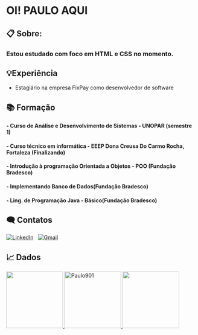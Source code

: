 # OI! PAULO AQUI

## 📋 Sobre:
### Estou estudado com foco em HTML e CSS no momento. 

## 💡Experiência
 * Estagiário na empresa FixPay como desenvolvedor de software

## 📚 Formação 
<p><h4> - Curso de Análise e Desenvolvimento de Sistemas - UNOPAR (semestre 1)
<p><h4> - Curso técnico em informática - EEEP Dona Creusa Do Carmo Rocha, Fortaleza (Finalizando)</h4> 
<p><h4> - Introdução à programação Orientada a Objetos - POO (Fundação Bradesco)</h4> 
<p><h4> - Implementando Banco de Dados(Fundação Bradesco)</h4> 
<p><h4> - Ling. de Programação Java - Básico(Fundação Bradesco)</h4></p>    
    
## 🗨 Contatos
<a href="https://www.linkedin.com/in/paulo-rodrigo-829247241/"><img alt="LinkedIn" src="https://img.shields.io/badge/Linkedin%20-%230077B5.svg?&style=flat&logo=linkedin&logoColor=white"/></a> &nbsp;
<a href="mailto:paulo.m.oliveira022@gmail.com"><img alt="Gmail" src="https://img.shields.io/badge/Gmail-D14836?style=flat&logo=gmail&logoColor=white" /></a> &nbsp;
    
## 📈 Dados
    
<a href="https://github.com/Paulo901">
<img height="150em" src="https://github-readme-stats.vercel.app/api?username=Paulo901&show_icons=true&theme=tokyonight&include_all_commits=true&count_private=true"/>
<img height="150em" src="https://github-readme-streak-stats.herokuapp.com/?user=Paulo901&theme=tokyonight" alt="Paulo901" />
<img height="150em" src="https://github-readme-stats.vercel.app/api/top-langs/?username=Paulo901&layout=compact&langs_count=7&theme=tokyonight"/></a>

